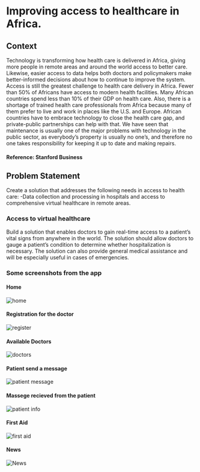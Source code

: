 # Improving access to healthcare in Africa.

## Context
Technology is transforming how health care is delivered in Africa, giving more people
in remote areas and around the world access to better care. Likewise, easier access to
data helps both doctors and policymakers make better-informed decisions about how
to continue to improve the system.
Access is still the greatest challenge to health care delivery in Africa. Fewer than 50% of
Africans have access to modern health facilities. Many African countries spend less than
10% of their GDP on health care. Also, there is a shortage of trained health care
professionals from Africa because many of them prefer to live and work in places like
the U.S. and Europe.
African countries have to embrace technology to close the health care gap, and
private-public partnerships can help with that. We have seen that maintenance is
usually one of the major problems with technology in the public sector, as everybody’s
property is usually no one’s, and therefore no one takes responsibility for keeping it up
to date and making repairs.
#### Reference: Stanford Business

## Problem Statement
Create a solution that addresses the following needs in access to health care: -Data collection and processing in hospitals and access to comprehensive virtual healthcare in remote areas.

### Access to virtual healthcare
Build a solution that enables doctors to gain real-time access to a patient’s vital signs from anywhere in the world. The solution should allow doctors to gauge a patient’s condition to determine whether hospitalization is necessary. The solution can also provide general medical assistance and will be especially useful in
cases of emergencies.

### Some screenshots from the app
#### Home
![home](https://github.com/luelhagos/Virtual-healthcare/blob/main/screenshots/i1.jpg)

#### Registration for the doctor
![register](https://github.com/luelhagos/Virtual-healthcare/blob/main/screenshots/i2.jpg)

#### Available Doctors
![doctors](https://github.com/luelhagos/Virtual-healthcare/blob/main/screenshots/i4.jpg)

#### Patient send a message
![patient message](https://github.com/luelhagos/Virtual-healthcare/blob/main/screenshots/i6.jpg)

#### Massege recieved from the patient
![patient info](https://github.com/luelhagos/Virtual-healthcare/blob/main/screenshots/i7.jpg)

#### First Aid
![first aid](https://github.com/luelhagos/Virtual-healthcare/blob/main/screenshots/i8.jpg)

#### News
![News](https://github.com/luelhagos/Virtual-healthcare/blob/main/screenshots/i9.jpg)
